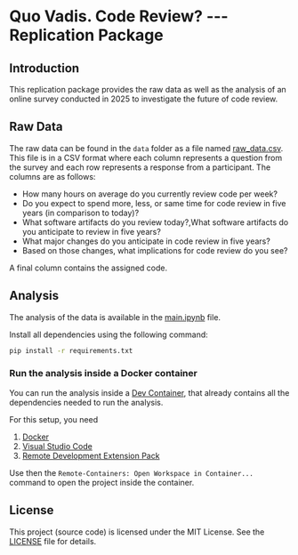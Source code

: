 # Quo Vadis. Code Review? --- Replication Package

## Introduction

This replication package provides the raw data as well as the analysis of an online survey conducted in 2025 to investigate the future of code review.

## Raw Data

The raw data can be found in the `data` folder as a file named [raw_data.csv](./data/raw_data.csv).
This file is in a CSV format where each column represents a question from the survey and each row represents a response from a participant. The columns are as follows:

- How many hours on average do you currently review code per week?
- Do you expect to spend more, less, or same time for code review in five years (in comparison to today)?
- What software artifacts do you review today?,What software artifacts do you anticipate to review in five years?
- What major changes do you anticipate in code review in five years?
- Based on those changes, what implications for code review do you see?

A final column contains the assigned code.

## Analysis

The analysis of the data is available in the [main.ipynb](./main.ipynb) file.

Install all dependencies using the following command:

```bash
pip install -r requirements.txt
```

### Run the analysis inside a Docker container

You can run the analysis inside a [Dev Container](https://code.visualstudio.com/docs/devcontainers/containers), that already contains all the dependencies needed to run the analysis.

For this setup, you need

1. [Docker](https://www.docker.com)
2. [Visual Studio Code](https://code.visualstudio.com)
3. [Remote Development Extension Pack](https://marketplace.visualstudio.com/items?itemName=ms-vscode-remote.vscode-remote-extensionpack)

Use then the `Remote-Containers: Open Workspace in Container...` command to open the project inside the container.

## License

This project (source code) is licensed under the MIT License. See the [LICENSE](LICENSE) file for details.
